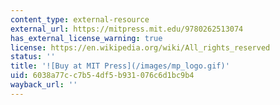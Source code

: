 ```yaml
---
content_type: external-resource
external_url: https://mitpress.mit.edu/9780262513074
has_external_license_warning: true
license: https://en.wikipedia.org/wiki/All_rights_reserved
status: ''
title: '![Buy at MIT Press](/images/mp_logo.gif)'
uid: 6038a77c-c7b5-4df5-b931-076c6d1bc9b4
wayback_url: ''
---
```

